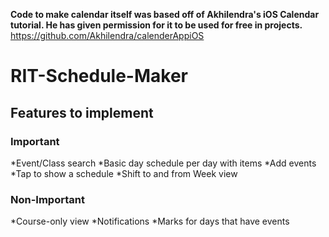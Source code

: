 **Code to make calendar itself was based off of Akhilendra's iOS Calendar tutorial. He has given permission for it to be used for free in projects.**
https://github.com/Akhilendra/calenderAppiOS


# RIT-Schedule-Maker

## Features to implement

### Important
*Event/Class search
*Basic day schedule per day with items
*Add events
*Tap to show a schedule
*Shift to and from Week view

### Non-Important
*Course-only view
*Notifications
*Marks for days that have events
